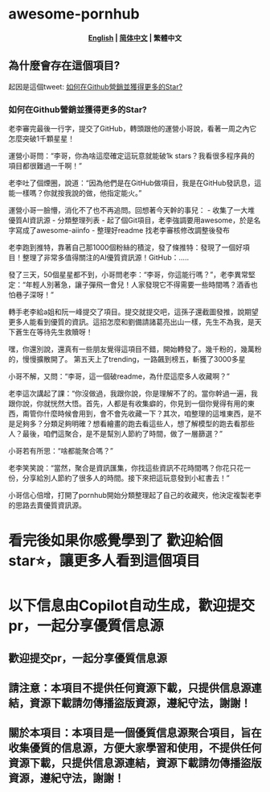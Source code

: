 # awesome-pornhub

<h4 align="center">
    <p>
        <a href="https://github.com/jinwyp/awesome-pornhub/blob/main/README.md">English</a> |
        <a href="https://github.com/jinwyp/awesome-pornhub/blob/main/README_zh-hans.md">简体中文</a> |
        <b>繁體中文</b>
    </p>
</h4>


## 為什麼會存在這個項目?

起因是這個tweet: [如何在Github營銷並獲得更多的Star?](https://twitter.com/Yangyixxxx/status/1770975186223075420)


### 如何在Github營銷並獲得更多的Star?

老李審完最後一行字，提交了GitHub，轉頭跟他的運營小哥說，看著一周之內它怎麼突破1千顆星星！

運營小哥問：“李哥，你為啥這麼確定這玩意就能破1k stars？我看很多程序員的項目都很難過一千啊！”

老李吐了個煙圈，說道：“因為他們是在GitHub做項目，我是在GitHub發訊息，這能一樣嗎？你就按我說的做，他指定能火。”

運營小哥一臉懵，消化不了也不再追問。回想著今天幹的事兒： - 收集了一大堆優質AI資訊源 - 分類整理列表 - 起了個Git項目，老李強調要用awesome，於是名字寫成了awesome-aiinfo - 整理好readme 找老李審核修改調整後發布

老李跑到推特，靠著自己那1000個粉絲的積淀，發了條推特：發現了一個好項目！整理了非常多值得關注的AI優質資訊源！GitHub：…..

發了三天，50個星星都不到，小哥問老李：“李哥，你這能行嗎？”，老李異常堅定：“年輕人別著急，讓子彈飛一會兒！人家發現它不得需要一些時間嗎？酒香也怕巷子深呀！”

轉手老李給a姐和阮一峰提交了項目。提交就提交吧，這孫子還截圖發推，說期望更多人能看到優質的資訊。這招怎麼和劉備請諸葛亮出山一樣，先生不為我，是天下蒼生在等待先生救贖呀！

嘿，你還別說，還真有一些朋友覺得這項目不錯，開始轉發了。幾千粉的，幾萬粉的，慢慢擴散開了。 第五天上了trending，一路飆到榜五，斬獲了3000多星

小哥不解，又問：“李哥，這一個破readme，為什麼這麼多人收藏啊？”

老李這次講起了課：“你沒做過，我跟你說，你是理解不了的。當你幹過一遍，我跟你說，你就恍然大悟。首先，人都是有收集癖的，你見到一個你覺得有用的東西，甭管你什麼時候會用到，會不會先收藏一下？其次，咱整理的這堆東西，是不是足夠多？分類足夠明確？想看繪畫的跑去看這些人，想了解模型的跑去看那些人？最後，咱們這聚合，是不是幫別人節約了時間，做了一層篩選？”

小哥若有所思：“啥都能聚合嗎？”

老李笑笑說：“當然，聚合是資訊匯集，你找這些資訊不花時間嗎？你花只花一份，分享給別人節約了很多人的時間。接下來把這玩意發到小紅書去！”

小哥信心倍增，打開了pornhub開始分類整理起了自己的收藏夾，他決定複製老李的思路去賣優質資訊源。



# 看完後如果你感覺學到了 歡迎給個star⭐️，讓更多人看到這個項目

# 以下信息由Copilot自动生成，歡迎提交pr，一起分享優質信息源

## 歡迎提交pr，一起分享優質信息源
## 請注意：本項目不提供任何資源下載，只提供信息源連結，資源下載請勿傳播盜版資源，遵紀守法，謝謝！
## 關於本項目：本項目是一個優質信息源聚合項目，旨在收集優質的信息源，方便大家學習和使用，不提供任何資源下載，只提供信息源連結，資源下載請勿傳播盜版資源，遵紀守法，謝謝！




